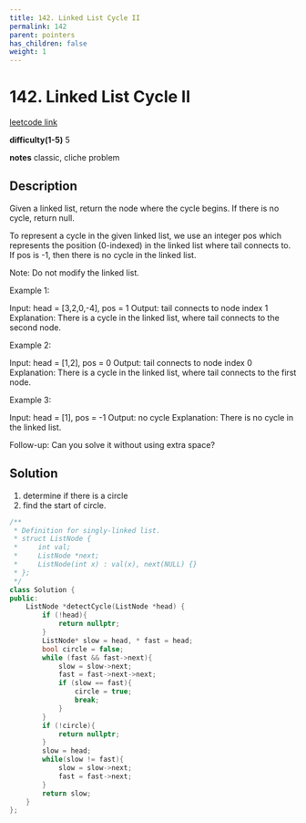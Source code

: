 ```yaml
---
title: 142. Linked List Cycle II
permalink: 142
parent: pointers
has_children: false
weight: 1
---
```

# 142. Linked List Cycle II

[leetcode link](https://leetcode.com/problems/linked-list-cycle-ii/)

**difficulty(1-5)** 
5

**notes**
classic, cliche problem

## Description

Given a linked list, return the node where the cycle begins. If there is no cycle, return null.

To represent a cycle in the given linked list, we use an integer pos which represents the position (0-indexed) in the linked list where tail connects to. If pos is -1, then there is no cycle in the linked list.

Note: Do not modify the linked list.

 

Example 1:

Input: head = [3,2,0,-4], pos = 1
Output: tail connects to node index 1
Explanation: There is a cycle in the linked list, where tail connects to the second node.


Example 2:

Input: head = [1,2], pos = 0
Output: tail connects to node index 0
Explanation: There is a cycle in the linked list, where tail connects to the first node.


Example 3:

Input: head = [1], pos = -1
Output: no cycle
Explanation: There is no cycle in the linked list.


 

Follow-up:
Can you solve it without using extra space?

## Solution

1. determine if there is a circle
2. find the start of circle.

```c++
/**
 * Definition for singly-linked list.
 * struct ListNode {
 *     int val;
 *     ListNode *next;
 *     ListNode(int x) : val(x), next(NULL) {}
 * };
 */
class Solution {
public:
    ListNode *detectCycle(ListNode *head) {
        if (!head){
            return nullptr;   
        }
        ListNode* slow = head, * fast = head;
        bool circle = false;
        while (fast && fast->next){
            slow = slow->next;
            fast = fast->next->next;
            if (slow == fast){
                circle = true;
                break;
            }
        }
        if (!circle){
            return nullptr;
        }
        slow = head;
        while(slow != fast){
            slow = slow->next;
            fast = fast->next;
        }
        return slow;
    }
};
```


